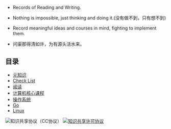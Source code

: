 - Records of Reading and Writing.

- Nothing is impossible, just thinking and doing it.(没有做不到，只有想不到)

- Record meaningful ideas and courses in mind, fighting to implement them.

- 问渠那得清如许，为有源头活水来。

## 目录
* [元知识](/meta/)
* [Check List](/checklist/)
* [阅读](/reading/)
* [计算机核心课程](/csedu/)
* [操作系统](/os/)
* [Go](/go/)
* [Linux](/linux/)

![知识共享协议（CC协议）](https://img.shields.io/badge/License-Creative%20Commons-brightgreen.svg)
<a rel="license" href="http://creativecommons.org/licenses/by-nc-sa/4.0/"><img alt="知识共享许可协议" style="border-width:0" src="https://i.creativecommons.org/l/by-nc-sa/4.0/88x31.png" /></a>